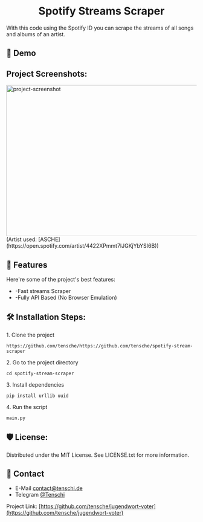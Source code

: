 <h1 align="center" id="title">Spotify Streams Scraper</h1>

<p id="description">With this code using the Spotify ID you can scrape the streams of all songs and albums of an artist.</p>

<h2>🚀 Demo</h2>

<h2>Project Screenshots:</h2>

<img src="https://s6.gifyu.com/images/S4Jfv.gif" alt="project-screenshot" width="700" height="400/">
(Artist used: [ASCHE](https://open.spotify.com/artist/4422XPmmt7lJGKjYbYSI6B))
  
  
<h2>🧐 Features</h2>

Here're some of the project's best features:

*   \-Fast streams Scraper
*   \-Fully API Based (No Browser Emulation)

<h2>🛠️ Installation Steps:</h2>

<p>1. Clone the project</p>

```
https://github.com/tensche/https://github.com/tensche/spotify-stream-scraper
```

<p>2. Go to the project directory</p>

```
cd spotify-stream-scraper
```

<p>3. Install dependencies</p>

```
pip install urllib uuid
```

<p>4. Run the script</p>

```
main.py
```

<h2>🛡️ License:</h2>

Distributed under the MIT License. See LICENSE.txt for more information.

## :handshake: Contact

- E-Mail contact@tenschi.de
- Telegram [@Tenschi](https://t.me/tenschi)

Project Link: [https://github.com/tensche/jugendwort-voter](https://github.com/tensche/jugendwort-voter)
